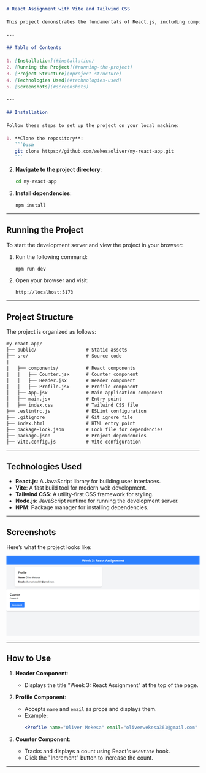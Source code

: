 ````markdown
# React Assignment with Vite and Tailwind CSS

This project demonstrates the fundamentals of React.js, including component creation, state management, and styling with Tailwind CSS. It is built using **Vite** for fast development and **Tailwind CSS** for utility-first styling.

---

## Table of Contents

1. [Installation](#installation)
2. [Running the Project](#running-the-project)
3. [Project Structure](#project-structure)
4. [Technologies Used](#technologies-used)
5. [Screenshots](#screenshots)

---

## Installation

Follow these steps to set up the project on your local machine:

1. **Clone the repository**:
   ```bash
   git clone https://github.com/wekesaoliver/my-react-app.git
   ```
````

2. **Navigate to the project directory**:

   ```bash
   cd my-react-app
   ```

3. **Install dependencies**:
   ```bash
   npm install
   ```

---

## Running the Project

To start the development server and view the project in your browser:

1. Run the following command:

   ```bash
   npm run dev
   ```

2. Open your browser and visit:
   ```
   http://localhost:5173
   ```

---

## Project Structure

The project is organized as follows:

```
my-react-app/
├── public/                  # Static assets
├── src/                     # Source code
│
│   ├── components/          # React components
│   │   ├── Counter.jsx      # Counter component
│   │   ├── Header.jsx       # Header component
│   │   ├── Profile.jsx      # Profile component
│   ├── App.jsx              # Main application component
│   ├── main.jsx             # Entry point
│   ├── index.css            # Tailwind CSS file
├── .eslintrc.js             # ESLint configuration
├── .gitignore               # Git ignore file
├── index.html               # HTML entry point
├── package-lock.json        # Lock file for dependencies
├── package.json             # Project dependencies
├── vite.config.js           # Vite configuration
```

---

## Technologies Used

- **React.js**: A JavaScript library for building user interfaces.
- **Vite**: A fast build tool for modern web development.
- **Tailwind CSS**: A utility-first CSS framework for styling.
- **Node.js**: JavaScript runtime for running the development server.
- **NPM**: Package manager for installing dependencies.

---

## Screenshots

Here’s what the project looks like:

![Header Component, Profile Component, Counter Component](./public/project.png)

---

## How to Use

1. **Header Component**:

   - Displays the title "Week 3: React Assignment" at the top of the page.

2. **Profile Component**:

   - Accepts `name` and `email` as props and displays them.
   - Example:
     ```jsx
     <Profile name="Oliver Mekesa" email="oliverwekesa361@gmail.com" />
     ```

3. **Counter Component**:
   - Tracks and displays a count using React's `useState` hook.
   - Click the "Increment" button to increase the count.

---
